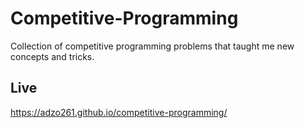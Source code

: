 # Competitive-Programming

Collection of competitive programming problems that taught me new concepts and tricks.

## Live

https://adzo261.github.io/competitive-programming/
